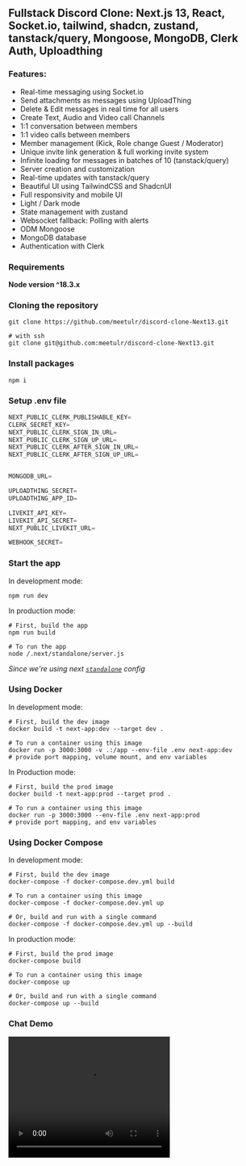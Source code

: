 ## Fullstack Discord Clone: Next.js 13, React, Socket.io, tailwind, shadcn, zustand, tanstack/query, Mongoose, MongoDB, Clerk Auth, Uploadthing

### Features:

- Real-time messaging using Socket.io
- Send attachments as messages using UploadThing
- Delete & Edit messages in real time for all users
- Create Text, Audio and Video call Channels
- 1:1 conversation between members
- 1:1 video calls between members
- Member management (Kick, Role change Guest / Moderator)
- Unique invite link generation & full working invite system
- Infinite loading for messages in batches of 10 (tanstack/query)
- Server creation and customization
- Real-time updates with tanstack/query
- Beautiful UI using TailwindCSS and ShadcnUI
- Full responsivity and mobile UI
- Light / Dark mode
- State management with zustand
- Websocket fallback: Polling with alerts
- ODM Mongoose
- MongoDB database
- Authentication with Clerk

### Requirements

**Node version ^18.3.x**

### Cloning the repository

```shell
git clone https://github.com/meetulr/discord-clone-Next13.git

# with ssh
git clone git@github.com:meetulr/discord-clone-Next13.git
```

### Install packages

```shell
npm i
```

### Setup .env file

```js
NEXT_PUBLIC_CLERK_PUBLISHABLE_KEY=
CLERK_SECRET_KEY=
NEXT_PUBLIC_CLERK_SIGN_IN_URL=
NEXT_PUBLIC_CLERK_SIGN_UP_URL=
NEXT_PUBLIC_CLERK_AFTER_SIGN_IN_URL=
NEXT_PUBLIC_CLERK_AFTER_SIGN_UP_URL=


MONGODB_URL=

UPLOADTHING_SECRET=
UPLOADTHING_APP_ID=

LIVEKIT_API_KEY=
LIVEKIT_API_SECRET=
NEXT_PUBLIC_LIVEKIT_URL=

WEBHOOK_SECRET=
```

### Start the app

In development mode:

```shell
npm run dev
```

In production mode:

```shell
# First, build the app
npm run build

# To run the app
node /.next/standalone/server.js
```

_Since we're using next [`standalone`](https://nextjs.org/docs/app/api-reference/next-config-js/output) config_

### Using Docker

In development mode:

```shell
# First, build the dev image
docker build -t next-app:dev --target dev .

# To run a container using this image
docker run -p 3000:3000 -v .:/app --env-file .env next-app:dev
# provide port mapping, volume mount, and env variables
```

In Production mode:

```shell
# First, build the prod image
docker build -t next-app:prod --target prod .

# To run a container using this image
docker run -p 3000:3000 --env-file .env next-app:prod
# provide port mapping, and env variables
```

### Using Docker Compose

In development mode:

```shell
# First, build the dev image
docker-compose -f docker-compose.dev.yml build

# To run a container using this image
docker-compose -f docker-compose.dev.yml up

# Or, build and run with a single command
docker-compose -f docker-compose.dev.yml up --build
```

In production mode:

```shell
# First, build the prod image
docker-compose build

# To run a container using this image
docker-compose up

# Or, build and run with a single command
docker-compose up --build
```

### Chat Demo

<video width="320" height="240" controls>
  <source src="demo/chat-demo.mp4" type="video/mp4">
</video>
